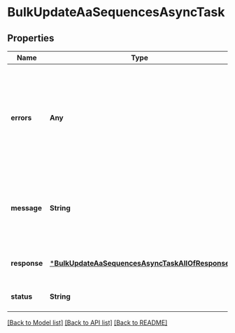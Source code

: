 # BulkUpdateAaSequencesAsyncTask


## Properties
Name | Type | Description | Notes
------------ | ------------- | ------------- | -------------
**errors** | **Any** | Present only when status is FAILED for a bulk task. Contains information about the individual errors in the bulk task.  | [optional] [default to nothing]
**message** | **String** | Present only when status is FAILED. Contains information about the error. | [optional] [default to nothing]
**response** | [***BulkUpdateAaSequencesAsyncTaskAllOfResponse**](BulkUpdateAaSequencesAsyncTaskAllOfResponse.md) |  | [optional] [default to nothing]
**status** | **String** | The current state of the task. | [default to nothing]


[[Back to Model list]](../README.md#models) [[Back to API list]](../README.md#api-endpoints) [[Back to README]](../README.md)


